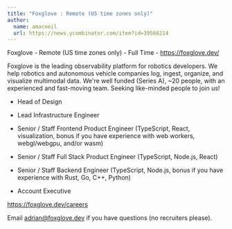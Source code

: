 ```yaml
---
title: "Foxglove : Remote (US time zones only)"
author:
  name: amacneil
  url: https://news.ycombinator.com/item?id=39566214
---
```

Foxglove - Remote (US time zones only) - Full Time - <a href="https:&#x2F;&#x2F;foxglove.dev&#x2F;" rel="nofollow">https:&#x2F;&#x2F;foxglove.dev&#x2F;</a>

Foxglove is the leading observability platform for robotics developers. We help robotics and autonomous vehicle companies log, ingest, organize, and visualize multimodal data. We&#x27;re well funded (Series A), ~20 people, with an experienced and fast-moving team. Seeking like-minded people to join us!

- Head of Design

- Lead Infrastructure Engineer

- Senior &#x2F; Staff Frontend Product Engineer (TypeScript, React, visualization, bonus if you have experience with web workers, webgl&#x2F;webgpu, and&#x2F;or wasm)

- Senior &#x2F; Staff Full Stack Product Engineer (TypeScript, Node.js, React)

- Senior &#x2F; Staff Backend Engineer (TypeScript, Node.js, bonus if you have experience with Rust, Go, C++, Python)

- Account Executive

<a href="https:&#x2F;&#x2F;foxglove.dev&#x2F;careers" rel="nofollow">https:&#x2F;&#x2F;foxglove.dev&#x2F;careers</a>

Email adrian@foxglove.dev if you have questions (no recruiters please).
